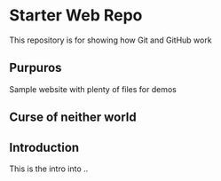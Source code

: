 # Starter Web Repo

This repository is for showing how Git and GitHub work

## Purpuros

Sample website with plenty of files for demos
## Curse of neither world

## Introduction
This is the intro into ..